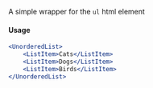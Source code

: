 A simple wrapper for the `ul` html element

#### Usage

```jsx
<UnorderedList>
	<ListItem>Cats</ListItem>
	<ListItem>Dogs</ListItem>
	<ListItem>Birds</ListItem>
</UnorderedList>
```

[//]: # (![image]&#40;/src/components/Box/images/example.png&#41;)
